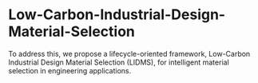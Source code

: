 # Low-Carbon-Industrial-Design-Material-Selection
To address this, we propose a lifecycle-oriented framework, Low-Carbon Industrial Design Material Selection (LIDMS), for intelligent material selection in engineering applications.
